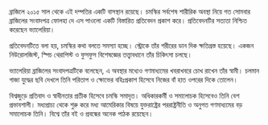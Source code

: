 ব্রাজিলে ২০১৫ সাল থেকে এই দম্পতির একটি বাসস্থান রয়েছে। চমস্কির সর্বশেষ শারীরিক অবস্থা নিয়ে গত সোমবার ব্রাজিলের সংবাদপত্র ফোলহা দে এস পাওলো একটি বিস্তারিত প্রতিবেদন প্রকাশ করে। প্রতিবেদনটির সত্যতা নিশ্চিত করেছেন ভ্যালেরিয়া।

প্রতিবেদনটিতে বলা হয়, চমস্কির কথা বলতে সমস্যা হচ্ছে। স্ট্রোকে তাঁর শরীরের ডান দিক ক্ষতিগ্রস্ত হয়েছে। একজন নিউরোলজিস্ট, স্পিচ থেরাপিস্ট ও ফুসফুস বিশেষজ্ঞের তত্ত্বাবধানে তাঁর চিকিৎসা চলছে।

ভ্যালেরিয়া ব্রাজিলের সংবাদপত্রটিকে বলেছেন, এ অবস্থার মধ্যেও গণমাধ্যমের খবরাখবরে চোখ রাখেন তাঁর স্বামী। চলমান গাজা যুদ্ধের ছবি দেখলে তিনি পরিতাপ ও ক্ষোভের বহিঃপ্রকাশ হিসেবে নিজের বাঁ হাত ওপরের দিকে তোলেন।

বিশ্বজুড়ে প্রতিবাদ ও স্বাধীনতার প্রতীক হিসেবে চমস্কি সমাদৃত। অধিকারকর্মী ও সমালোচক হিসেবেও তিনি বেশ প্রভাবশালী। মধ্যপ্রাচ্য থেকে শুরু করে মধ্য আমেরিকার বিষয়ে যুক্তরাষ্ট্রের পররাষ্ট্রনীতি ও অনুগত গণমাধ্যমের বড় সমালোচক তিনি। বিশ্বে তাঁর বই ও প্রবন্ধের অনেক পাঠক রয়েছেন।
